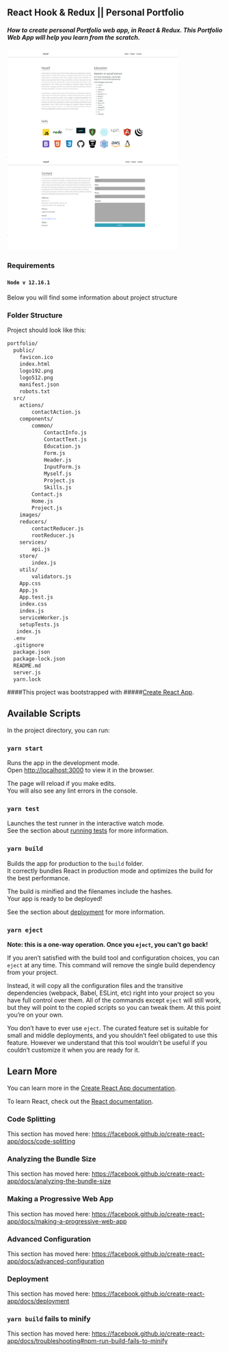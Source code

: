 ## React Hook & Redux || Personal Portfolio
##### How to create personal Portfolio web app, in React & Redux. This Portfolio Web App will help you learn from the scratch.
<img src="./images/portfolio-home.png" width="400">
<img src="./images/portfolio-contact.png" width="400">


### Requirements
#### `Node v 12.16.1`


Below you will find some information about project structure
### Folder Structure

Project should look like this:

```
portfolio/
  public/ 
    favicon.ico
    index.html
    logo192.png
    logo512.png
    manifest.json
    robots.txt
  src/
    actions/ 
        contactAction.js  
    components/ 
        common/
            ContactInfo.js
            ContactText.js
            Education.js
            Form.js
            Header.js
            InputForm.js
            Myself.js
            Project.js
            Skills.js
        Contact.js      
        Home.js      
        Project.js      
    images/   
    reducers/  
        contactReducer.js 
        rootReducer.js 
    services/ 
        api.js  
    store/ 
        index.js  
    utils/
        validators.js   
    App.css
    App.js
    App.test.js
    index.css
    index.js
    serviceWorker.js
    setupTests.js
   index.js
  .env
  .gitignore
  package.json
  package-lock.json
  README.md
  server.js
  yarn.lock
```

####This project was bootstrapped with 
#####[Create React App](https://github.com/facebook/create-react-app).

## Available Scripts

In the project directory, you can run:

### `yarn start`

Runs the app in the development mode.<br />
Open [http://localhost:3000](http://localhost:3000) to view it in the browser.

The page will reload if you make edits.<br />
You will also see any lint errors in the console.

### `yarn test`

Launches the test runner in the interactive watch mode.<br />
See the section about [running tests](https://facebook.github.io/create-react-app/docs/running-tests) for more information.

### `yarn build`

Builds the app for production to the `build` folder.<br />
It correctly bundles React in production mode and optimizes the build for the best performance.

The build is minified and the filenames include the hashes.<br />
Your app is ready to be deployed!

See the section about [deployment](https://facebook.github.io/create-react-app/docs/deployment) for more information.

### `yarn eject`

**Note: this is a one-way operation. Once you `eject`, you can’t go back!**

If you aren’t satisfied with the build tool and configuration choices, you can `eject` at any time. This command will remove the single build dependency from your project.

Instead, it will copy all the configuration files and the transitive dependencies (webpack, Babel, ESLint, etc) right into your project so you have full control over them. All of the commands except `eject` will still work, but they will point to the copied scripts so you can tweak them. At this point you’re on your own.

You don’t have to ever use `eject`. The curated feature set is suitable for small and middle deployments, and you shouldn’t feel obligated to use this feature. However we understand that this tool wouldn’t be useful if you couldn’t customize it when you are ready for it.

## Learn More

You can learn more in the [Create React App documentation](https://facebook.github.io/create-react-app/docs/getting-started).

To learn React, check out the [React documentation](https://reactjs.org/).

### Code Splitting

This section has moved here: https://facebook.github.io/create-react-app/docs/code-splitting

### Analyzing the Bundle Size

This section has moved here: https://facebook.github.io/create-react-app/docs/analyzing-the-bundle-size

### Making a Progressive Web App

This section has moved here: https://facebook.github.io/create-react-app/docs/making-a-progressive-web-app

### Advanced Configuration

This section has moved here: https://facebook.github.io/create-react-app/docs/advanced-configuration

### Deployment

This section has moved here: https://facebook.github.io/create-react-app/docs/deployment

### `yarn build` fails to minify

This section has moved here: https://facebook.github.io/create-react-app/docs/troubleshooting#npm-run-build-fails-to-minify
